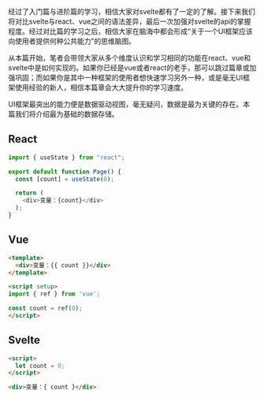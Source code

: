 经过了入门篇与进阶篇的学习，相信大家对svelte都有了一定的了解。接下来我们将对比svelte与react、vue之间的语法差异，最后一次加强对svelte的api的掌握程度。经过对比篇的学习之后，相信大家在脑海中都会形成“关于一个UI框架应该向使用者提供何种公共能力”的思维脑图。

从本篇开始，笔者会带领大家从多个维度认识和学习相同的功能在react、vue和svelte中是如何实现的。如果你已经是vue或者react的老手，那可以跳过篇章或加强巩固；而如果你是其中一种框架的使用者想快速学习另外一种，或是毫无UI框架使用经验的新人，相信本篇章会大大提升你的学习速度。

UI框架最突出的能力便是数据驱动视图，毫无疑问，数据是最为关键的存在。本篇我们将介绍最为基础的数据存储。


## React

```javascript
import { useState } from "react";

export default function Page() {
  const [count] = useState(0);

  return (
    <div>变量：{count}</div>
  );
}
```

## Vue

```html
<template>
  <div>变量：{{ count }}</div>
</template>

<script setup>
import { ref } from 'vue';

const count = ref(0);
</script>
```

## Svelte

```html
<script>
  let count = 0;
</script>

<div>变量：{ count }</div>
```
